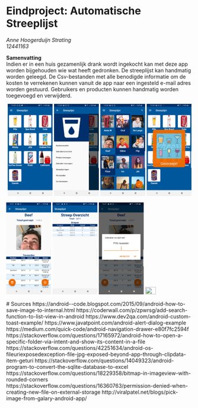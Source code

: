 # Eindproject: Automatische Streeplijst

*Anne Hoogerduijn Strating*  
*12441163*  

**Samenvatting**  
Indien er in een huis gezamenlijk drank wordt ingekocht kan met deze app worden bijgehouden wie wat heeft gedronken. De streeplijst kan handmatig worden geleegd. De Csv-bestanden met alle benodigde informatie om de kosten te verrekenen kunnen vanuit de app naar een ingesteld e-mail adres worden gestuurd. Gebruikers en producten kunnen handmatig worden toegevoegd en verwijderd.

<p align="center">
  <img src="https://github.com/AnneHS/Streeplijst/blob/master/app/doc/ProductsActivity.jpg" height="5%" width="24%"/> <img
  src="https://github.com/AnneHS/Streeplijst/blob/master/app/doc/NavigationDrawer.jpg" height="5%" width="24%"/> <img 
  src="https://github.com/AnneHS/Streeplijst/blob/master/app/doc/UsersActivity.jpg" height="5%" width="24%"/> <img 
  src="https://github.com/AnneHS/Streeplijst/blob/master/app/doc/Gestreept.jpg" height="5%" width="24%"/>    
  
  
  <img src="https://github.com/AnneHS/Streeplijst/blob/master/app/doc/ProfileActivity.jpg" height="5%" width="24%"/> <img
   src="https://github.com/AnneHS/Streeplijst/blob/master/app/doc/PortfolioActivity.jpg" height="5%" width="24%"/> <img
   src="https://github.com/AnneHS/Streeplijst/blob/master/app/doc/AlertDialog.jpg" height="5%" width="24%"/> <img
   src="https://github.com/AnneHS/Streeplijst/blob/master/app/doc/NewProduct.jpg" height="5%" width="24%"/>
  
 
</p>
# Sources
https://android--code.blogspot.com/2015/09/android-how-to-save-image-to-internal.html
https://coderwall.com/p/zpwrsg/add-search-function-to-list-view-in-android
https://www.dev2qa.com/android-custom-toast-example/
https://www.javatpoint.com/android-alert-dialog-example
https://medium.com/quick-code/android-navigation-drawer-e80f7fc2594f
https://stackoverflow.com/questions/17165972/android-how-to-open-a-specific-folder-via-intent-and-show-its-content-in-a-file
https://stackoverflow.com/questions/42251634/android-os-fileuriexposedexception-file-jpg-exposed-beyond-app-through-clipdata-item-geturi
https://stackoverflow.com/questions/14049323/android-program-to-convert-the-sqlite-database-to-excel
https://stackoverflow.com/questions/18229358/bitmap-in-imageview-with-rounded-corners
https://stackoverflow.com/questions/16360763/permission-denied-when-creating-new-file-on-external-storage
http://viralpatel.net/blogs/pick-image-from-galary-android-app/

